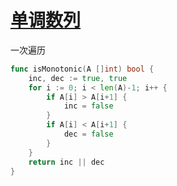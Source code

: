 # [单调数列](https://leetcode-cn.com/problems/monotonic-array/)

一次遍历

```go
func isMonotonic(A []int) bool {
    inc, dec := true, true
    for i := 0; i < len(A)-1; i++ {
        if A[i] > A[i+1] {
            inc = false
        }
        if A[i] < A[i+1] {
            dec = false
        }
    }
    return inc || dec
}
```
